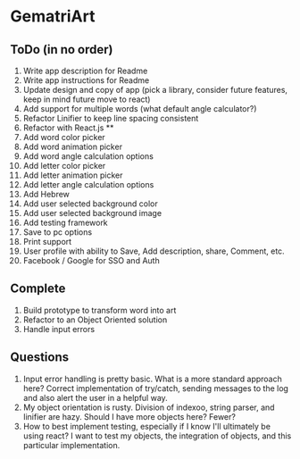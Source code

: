 # GematriArt

## ToDo (in no order)
1. Write app description for Readme
2. Write app instructions for Readme
3. Update design and copy of app (pick a library, consider future features, keep in mind future move to react)
4. Add support for multiple words (what default angle calculator?)
5. Refactor Linifier to keep line spacing consistent
6. Refactor with React.js **
7. Add word color picker
8. Add word animation picker
9. Add word angle calculation options
10. Add letter color picker
11. Add letter animation picker
12. Add letter angle calculation options
13. Add Hebrew
14. Add user selected background color
15. Add user selected background image
16. Add testing framework
17. Save to pc options
18. Print support
19. User profile with ability to Save, Add description, share, Comment, etc.
20. Facebook / Google for SSO and Auth



## Complete
1. Build prototype to transform word into art
2. Refactor to an Object Oriented solution
3. Handle input errors


## Questions
1. Input error handling is pretty basic. What is a more standard approach here? Correct implementation of try/catch, sending messages to the log and also alert the user in a helpful way.
2. My object orientation is rusty. Division of indexoo, string parser, and linifier are hazy. Should I have more objects here? Fewer?
3. How to best implement testing, especially if I know I'll ultimately be using react? I want to test my objects, the integration of objects, and this particular implementation.  

